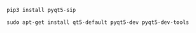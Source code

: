     pip3 install pyqt5-sip
    
    sudo apt-get install qt5-default pyqt5-dev pyqt5-dev-tools

    
